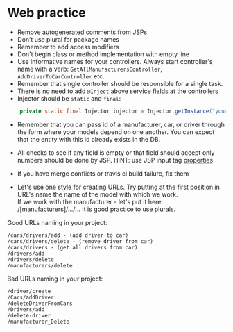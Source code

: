 # Web practice

* Remove autogenerated comments from JSPs
* Don’t use plural for package names
* Remember to add access modifiers
* Don't begin class or method implementation with empty line
* Use informative names for your controllers. Always start controller's name with a verb:
`GetAllManufacturersController`, `AddDriverToCarController` etc.
* Remember that single controller should be responsible for a single task.
* There is no need to add `@Inject` above service fields at the controllers
* Injector should be `static` and `final`:  
```java
    private static final Injector injector = Injector.getInstance("your.package");
```
* Remember that you can pass id of a manufacturer, car, or driver through the form where your models depend on one another. 
You can expect that the entity with this id already exists in the DB.
* All checks to see if any field is empty or that field should accept only numbers should be done by JSP. 
HINT: use JSP input tag [properties](https://www.w3schools.com/html/html_form_input_types.asp)

* If you have merge conflicts or travis ci build failure, fix them 
* Let's use one style for creating URLs. Try putting at the first position in URL's name the name of the model with which we work.  
  If we work with the manufacturer - let's put it here: /[manufacturers]/.../... It is good practice to use plurals.

Good URLs naming in your project:
```
/cars/drivers/add - (add driver to car)
/cars/drivers/delete - (remove driver from car)
/cars/drivers - (get all drivers from car)
/drivers/add
/drivers/delete
/manufacturers/delete
```
Bad URLs naming in your project:
```
/driver/create
/Cars/addDriver
/deleteDriverFromCars
/Drivers/add
/delete-driver
/manufacturer_Delete
```
